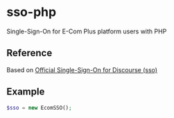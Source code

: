 # sso-php
Single-Sign-On for E-Com Plus platform users with PHP

## Reference
Based on [Official Single-Sign-On for Discourse (sso)](https://meta.discourse.org/t/official-single-sign-on-for-discourse-sso/13045)

## Example

```php
$sso = new EcomSSO();
```

